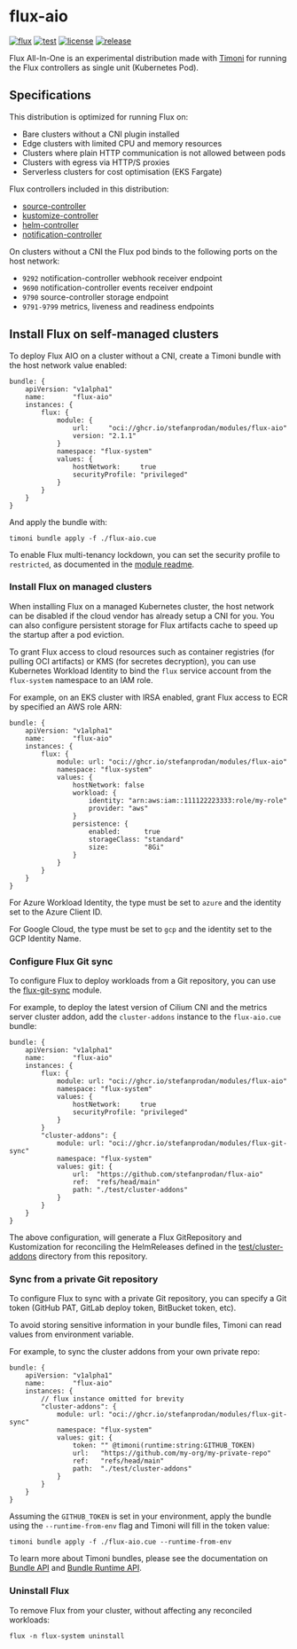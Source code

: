 # flux-aio

[![flux](https://img.shields.io/badge/flux-v2.1.1-9cf)](https://fluxcd.io)
[![test](https://github.com/stefanprodan/flux-aio/workflows/test/badge.svg)](https://github.com/stefanprodan/flux-aio/actions)
[![license](https://img.shields.io/github/license/stefanprodan/flux-aio.svg)](https://github.com/stefanprodan/flux-aio/blob/main/LICENSE)
[![release](https://img.shields.io/github/release/stefanprodan/flux-aio/all.svg)](https://github.com/stefanprodan/flux-aio/releases)

Flux All-In-One is an experimental distribution made with [Timoni](https://timoni.sh/)
for running the Flux controllers as single unit (Kubernetes Pod).

## Specifications

This distribution is optimized for running Flux on:

- Bare clusters without a CNI plugin installed
- Edge clusters with limited CPU and memory resources
- Clusters where plain HTTP communication is not allowed between pods
- Clusters with egress via HTTP/S proxies
- Serverless clusters for cost optimisation (EKS Fargate)

Flux controllers included in this distribution:

- [source-controller](https://github.com/fluxcd/source-controller)
- [kustomize-controller](https://github.com/fluxcd/kustomize-controller)
- [helm-controller](https://github.com/fluxcd/helm-controller)
- [notification-controller](https://github.com/fluxcd/notification-controller)

On clusters without a CNI the Flux pod binds to the following ports on the host network:

- `9292` notification-controller webhook receiver endpoint
- `9690` notification-controller events receiver endpoint
- `9790` source-controller storage endpoint
- `9791-9799` metrics, liveness and readiness endpoints

## Install Flux on self-managed clusters

To deploy Flux AIO on a cluster without a CNI,
create a Timoni bundle with the host network value enabled: 

```cue
bundle: {
	apiVersion: "v1alpha1"
	name:       "flux-aio"
	instances: {
		flux: {
			module: {
				url:     "oci://ghcr.io/stefanprodan/modules/flux-aio"
				version: "2.1.1"
			}
			namespace: "flux-system"
			values: {
				hostNetwork:     true
				securityProfile: "privileged"
			}
		}
	}
}
```

And apply the bundle with:

```shell
timoni bundle apply -f ./flux-aio.cue
```

To enable Flux multi-tenancy lockdown, you can set the security profile to `restricted`,
as documented in the [module readme](modules/flux-aio/README.md#configuration).

### Install Flux on managed clusters

When installing Flux on a managed Kubernetes cluster, the host network can be disabled
if the cloud vendor has already setup a CNI for you. You can also configure
persistent storage for Flux artifacts cache to speed up the startup after a pod eviction.

To grant Flux access to cloud resources such as container registries (for pulling OCI artifacts)
or KMS (for secretes decryption), you can use Kubernetes Workload Identity to bind the `flux`
service account from the `flux-system` namespace to an IAM role.

For example, on an EKS cluster with IRSA enabled, grant Flux access to ECR
by specified an AWS role ARN:

```cue
bundle: {
	apiVersion: "v1alpha1"
	name:       "flux-aio"
	instances: {
		flux: {
			module: url: "oci://ghcr.io/stefanprodan/modules/flux-aio"
			namespace: "flux-system"
			values: {
				hostNetwork: false
				workload: {
					identity: "arn:aws:iam::111122223333:role/my-role"
					provider: "aws"
				}
				persistence: {
					enabled:      true
					storageClass: "standard"
					size:         "8Gi"
				}
			}
		}
	}
}
```

For Azure Workload Identity, the type must be set to `azure` and the identity set to the Azure Client ID.

For Google Cloud, the type must be set to `gcp` and the identity set to the GCP Identity Name.

### Configure Flux Git sync

To configure Flux to deploy workloads from a Git repository,
you can use the [flux-git-sync](modules/flux-git-sync/README.md) module.

For example, to deploy the latest version of Cilium CNI and the metrics server cluster addon,
add the `cluster-addons` instance to the `flux-aio.cue` bundle:

```cue
bundle: {
	apiVersion: "v1alpha1"
	name:       "flux-aio"
	instances: {
		flux: {
			module: url: "oci://ghcr.io/stefanprodan/modules/flux-aio"
			namespace: "flux-system"
			values: {
				hostNetwork:     true
				securityProfile: "privileged"
			}
		}
		"cluster-addons": {
			module: url: "oci://ghcr.io/stefanprodan/modules/flux-git-sync"
			namespace: "flux-system"
			values: git: {
				url:  "https://github.com/stefanprodan/flux-aio"
				ref:  "refs/head/main"
				path: "./test/cluster-addons"
			}
		}
	}
}
```

The above configuration, will generate a Flux GitRepository and Kustomization for
reconciling the HelmReleases defined in the [test/cluster-addons](/test/cluster-addons)
directory from this repository.

### Sync from a private Git repository

To configure Flux to sync with a private Git repository,
you can specify a Git token (GitHub PAT, GitLab deploy token, BitBucket token, etc).

To avoid storing sensitive information in your bundle files,
Timoni can read values from environment variable.

For example, to sync the cluster addons from your own private repo:

```cue
bundle: {
	apiVersion: "v1alpha1"
	name:       "flux-aio"
	instances: {
		// flux instance omitted for brevity 
		"cluster-addons": {
			module: url: "oci://ghcr.io/stefanprodan/modules/flux-git-sync"
			namespace: "flux-system"
			values: git: {
				token: "" @timoni(runtime:string:GITHUB_TOKEN)
				url:   "https://github.com/my-org/my-private-repo"
				ref:   "refs/head/main"
				path:  "./test/cluster-addons"
			}
		}
	}
}
```

Assuming the `GITHUB_TOKEN` is set in your environment, apply the bundle
using the `--runtime-from-env` flag and Timoni will fill in the token value:

```shell
timoni bundle apply -f ./flux-aio.cue --runtime-from-env
```

To learn more about Timoni bundles, please see the documentation on
[Bundle API](https://timoni.sh/bundle/) and [Bundle Runtime API](https://timoni.sh/bundle-runtime/).

### Uninstall Flux

To remove Flux from your cluster, without affecting any reconciled workloads:

```shell
flux -n flux-system uninstall
```
